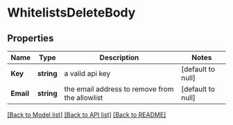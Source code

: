 # WhitelistsDeleteBody

## Properties
Name | Type | Description | Notes
------------ | ------------- | ------------- | -------------
**Key** | **string** | a valid api key | [default to null]
**Email** | **string** | the email address to remove from the allowlist | [default to null]

[[Back to Model list]](../README.md#documentation-for-models) [[Back to API list]](../README.md#documentation-for-api-endpoints) [[Back to README]](../README.md)


